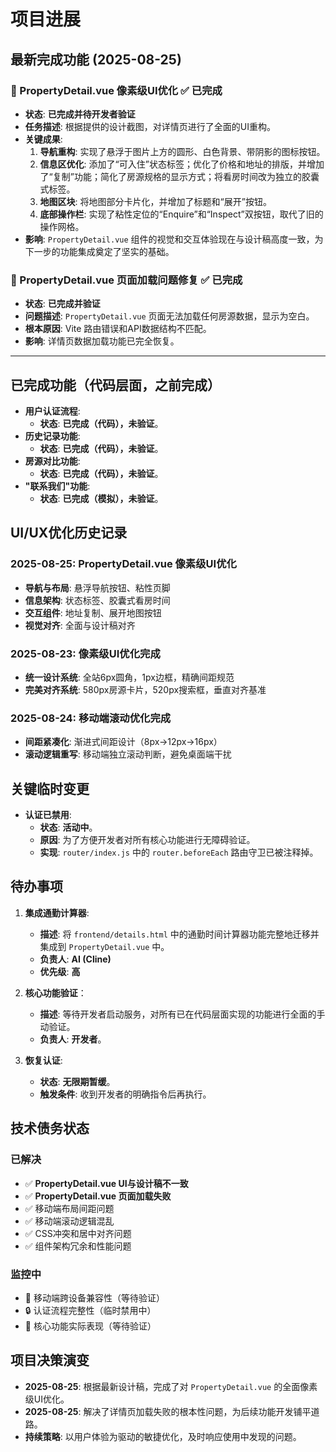 # 项目进展

## 最新完成功能 (2025-08-25)

### 🎨 PropertyDetail.vue 像素级UI优化 ✅ 已完成
-   **状态**: **已完成并待开发者验证**
-   **任务描述**: 根据提供的设计截图，对详情页进行了全面的UI重构。
-   **关键成果**:
    1.  **导航重构**: 实现了悬浮于图片上方的圆形、白色背景、带阴影的图标按钮。
    2.  **信息区优化**: 添加了“可入住”状态标签；优化了价格和地址的排版，并增加了“复制”功能；简化了房源规格的显示方式；将看房时间改为独立的胶囊式标签。
    3.  **地图区块**: 将地图部分卡片化，并增加了标题和“展开”按钮。
    4.  **底部操作栏**: 实现了粘性定位的“Enquire”和“Inspect”双按钮，取代了旧的操作网格。
-   **影响**: `PropertyDetail.vue` 组件的视觉和交互体验现在与设计稿高度一致，为下一步的功能集成奠定了坚实的基础。

### 🚀 PropertyDetail.vue 页面加载问题修复 ✅ 已完成
-   **状态**: **已完成并验证**
-   **问题描述**: `PropertyDetail.vue` 页面无法加载任何房源数据，显示为空白。
-   **根本原因**: Vite 路由错误和API数据结构不匹配。
-   **影响**: 详情页数据加载功能已完全恢复。

---

## 已完成功能（代码层面，之前完成）

-   **用户认证流程**:
    -   **状态**: **已完成（代码），未验证**。
-   **历史记录功能**:
    -   **状态**: **已完成（代码），未验证**。
-   **房源对比功能**:
    -   **状态**: **已完成（代码），未验证**。
-   **"联系我们"功能**:
    -   **状态**: **已完成（模拟），未验证**。

## UI/UX优化历史记录

### 2025-08-25: PropertyDetail.vue 像素级UI优化
- **导航与布局**: 悬浮导航按钮、粘性页脚
- **信息架构**: 状态标签、胶囊式看房时间
- **交互组件**: 地址复制、展开地图按钮
- **视觉对齐**: 全面与设计稿对齐

### 2025-08-23: 像素级UI优化完成
-   **统一设计系统**: 全站6px圆角，1px边框，精确间距规范
-   **完美对齐系统**: 580px房源卡片，520px搜索框，垂直对齐基准

### 2025-08-24: 移动端滚动优化完成
-   **间距紧凑化**: 渐进式间距设计（8px→12px→16px）
-   **滚动逻辑重写**: 移动端独立滚动判断，避免桌面端干扰

## 关键临时变更

-   **认证已禁用**:
    -   **状态**: **活动中**。
    -   **原因**: 为了方便开发者对所有核心功能进行无障碍验证。
    -   **实现**: `router/index.js` 中的 `router.beforeEach` 路由守卫已被注释掉。

## 待办事项

1.  **集成通勤计算器**:
    -   **描述**: 将 `frontend/details.html` 中的通勤时间计算器功能完整地迁移并集成到 `PropertyDetail.vue` 中。
    -   **负责人**: **AI (Cline)**
    -   **优先级**: **高**

2.  **核心功能验证**：
    -   **描述**: 等待开发者启动服务，对所有已在代码层面实现的功能进行全面的手动验证。
    -   **负责人**: **开发者**。

3.  **恢复认证**:
    -   **状态**: **无限期暂缓**。
    -   **触发条件**: 收到开发者的明确指令后再执行。

## 技术债务状态

### 已解决
-   ✅ **PropertyDetail.vue UI与设计稿不一致**
-   ✅ **PropertyDetail.vue 页面加载失败**
-   ✅ 移动端布局间距问题
-   ✅ 移动端滚动逻辑混乱
-   ✅ CSS冲突和居中对齐问题
-   ✅ 组件架构冗余和性能问题

### 监控中
-   📱 移动端跨设备兼容性（等待验证）
-   🔒 认证流程完整性（临时禁用中）
-   🧪 核心功能实际表现（等待验证）

## 项目决策演变

-   **2025-08-25**: 根据最新设计稿，完成了对 `PropertyDetail.vue` 的全面像素级UI优化。
-   **2025-08-25**: 解决了详情页加载失败的根本性问题，为后续功能开发铺平道路。
-   **持续策略**: 以用户体验为驱动的敏捷优化，及时响应使用中发现的问题。
